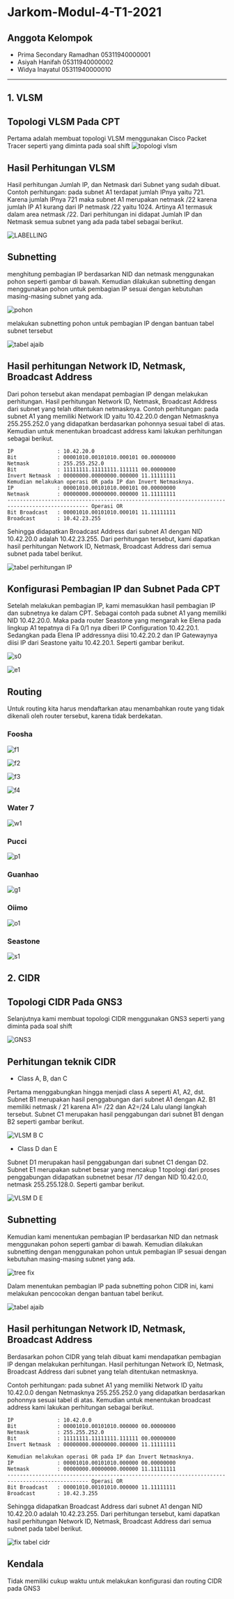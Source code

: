 # Jarkom-Modul-4-T1-2021

## Anggota Kelompok

- Prima Secondary Ramadhan  05311940000001
- Asiyah Hanifah            05311940000002
- Widya Inayatul            05311940000010
---

## 1. VLSM 

## Topologi VLSM Pada CPT
Pertama adalah membuat topologi VLSM menggunakan Cisco Packet Tracer seperti yang diminta pada soal shift
![topologi vlsm](https://user-images.githubusercontent.com/73151978/143517757-4fce7c41-3957-4859-9b3c-33e66f657af6.png)

## Hasil Perhitungan VLSM

Hasil perhitungan Jumlah IP, dan Netmask dari Subnet yang sudah dibuat.
Contoh perhitungan: pada subnet A1 terdapat jumlah IPnya yaitu 721. Karena jumlah IPnya 721 maka subnet A1 merupakan netmask /22 karena jumlah IP A1 kurang dari IP netmask /22 yaitu 1024. Artinya A1 termasuk dalam area netmask /22. Dari perhitungan ini didapat Jumlah IP dan Netmask semua subnet yang ada pada tabel sebagai berikut.

![LABELLING](https://user-images.githubusercontent.com/73151978/143518172-9a96aa33-95ca-4f99-b739-5fa30f201215.png)

## Subnetting
menghitung pembagian IP berdasarkan NID dan netmask menggunakan pohon seperti gambar di bawah. Kemudian dilakukan subnetting dengan menggunakan pohon untuk pembagian IP sesuai dengan kebutuhan masing-masing subnet yang ada.

![pohon](https://user-images.githubusercontent.com/73151978/143518484-98c20bbb-6bef-4fec-b58e-eb89aba094af.jpg) 

melakukan subnetting pohon untuk pembagian IP dengan bantuan tabel subnet tersebut

![tabel ajaib](https://user-images.githubusercontent.com/73151978/143518674-39973491-0bd6-4fe3-906e-d4599193ad7a.png)

## Hasil perhitungan Network ID, Netmask, Broadcast Address
Dari pohon tersebut akan mendapat pembagian IP dengan melakukan perhitungan.
Hasil perhitungan Network ID, Netmask, Broadcast Address dari subnet yang telah ditentukan netmasknya.
Contoh perhitungan: pada subnet A1 yang memiliki Network ID yaitu 10.42.20.0 dengan Netmasknya 255.255.252.0 yang didapatkan berdasarkan pohonnya sesuai tabel di atas. Kemudian untuk menentukan broadcast address kami lakukan perhitungan sebagai berikut.
```
IP			    : 10.42.20.0
Bit			    : 00001010.00101010.000101 00.00000000
Netmask		    : 255.255.252.0
Bit			    : 11111111.11111111.111111 00.00000000
Invert Netmask	: 00000000.00000000.000000 11.11111111
Kemudian melakukan operasi OR pada IP dan Invert Netmasknya.
IP			    : 00001010.00101010.000101 00.00000000
Netmask		    : 00000000.00000000.000000 11.11111111
------------------------------------------------------------------------------------------------ Operasi OR
Bit Broadcast	: 00001010.00101010.000101 11.11111111
Broadcast		: 10.42.23.255
```

Sehingga didapatkan Broadcast Address dari subnet A1 dengan NID 10.42.20.0 adalah 10.42.23.255. Dari perhitungan tersebut, kami dapatkan hasil perhitungan Network ID, Netmask, Broadcast Address dari semua subnet pada tabel berikut.

![tabel perhitungan IP](https://user-images.githubusercontent.com/73151978/143518929-1bf891a3-3618-4e0a-a1e0-b650fe2816b4.png)

## Konfigurasi Pembagian IP dan Subnet Pada CPT
Setelah melakukan pembagian IP, kami memasukkan hasil pembagian IP dan subnetnya ke dalam CPT. Sebagai contoh pada subnet A1 yang memiliki NID 10.42.20.0. Maka pada router Seastone yang mengarah ke Elena pada lingkup A1 tepatnya di Fa 0/1 nya diberi IP Configuration 10.42.20.1. Sedangkan pada Elena IP addressnya diisi 10.42.20.2 dan IP Gatewaynya diisi IP dari Seastone yaitu 10.42.20.1. Seperti gambar berikut.

![s0](https://raw.githubusercontent.com/asiyahhanifah/Jarkom-Modul-4-T1-2021/main/images/s0.png)

![e1](https://raw.githubusercontent.com/asiyahhanifah/Jarkom-Modul-4-T1-2021/main/images/e1.png)

## Routing
Untuk routing kita harus mendaftarkan atau menambahkan route yang tidak dikenali oleh router tersebut, karena tidak berdekatan.
### Foosha
![f1](https://raw.githubusercontent.com/asiyahhanifah/Jarkom-Modul-4-T1-2021/main/images/f1.png)

![f2](https://raw.githubusercontent.com/asiyahhanifah/Jarkom-Modul-4-T1-2021/main/images/f2.png)


![f3](https://raw.githubusercontent.com/asiyahhanifah/Jarkom-Modul-4-T1-2021/main/images/f3.png)

![f4](https://raw.githubusercontent.com/asiyahhanifah/Jarkom-Modul-4-T1-2021/main/images/f4.png)

### Water 7
![w1](https://raw.githubusercontent.com/asiyahhanifah/Jarkom-Modul-4-T1-2021/main/images/w1.png)

### Pucci
![p1](https://raw.githubusercontent.com/asiyahhanifah/Jarkom-Modul-4-T1-2021/main/images/p1.png)

### Guanhao
![g1](https://raw.githubusercontent.com/asiyahhanifah/Jarkom-Modul-4-T1-2021/main/images/g1.png)

### Oiimo
![o1](https://raw.githubusercontent.com/asiyahhanifah/Jarkom-Modul-4-T1-2021/main/images/o1.png)

### Seastone
![s1](https://raw.githubusercontent.com/asiyahhanifah/Jarkom-Modul-4-T1-2021/main/images/s1.png)

## 2. CIDR

## Topologi CIDR Pada GNS3
Selanjutnya kami membuat topologi CIDR menggunakan GNS3 seperti yang diminta pada soal shift

![GNS3](https://raw.githubusercontent.com/asiyahhanifah/Jarkom-Modul-4-T1-2021/main/images/gns3.png)

## Perhitungan teknik CIDR 

- Class A, B, dan C

Pertama menggabungkan hingga menjadi class A seperti A1, A2, dst.  Subnet B1 merupakan hasil penggabungan dari subnet A1 dengan A2. B1 memiliki netmask / 21 karena A1= /22 dan A2=/24 Lalu ulangi langkah tersebut. Subnet C1 merupakan hasil penggabungan dari subnet B1 dengan B2 seperti gambar berikut.

![VLSM B C](https://user-images.githubusercontent.com/73151978/143519254-15e3d097-5ad4-4a78-821f-ea29022c22c2.png)

- Class D dan E

Subnet D1 merupakan hasil penggabungan dari subnet C1 dengan D2. Subnet E1 merupakan subnet besar yang mencakup 1 topologi dari proses penggabungan didapatkan subnetnet besar /17 dengan NID 10.42.0.0, netmask 255.255.128.0. Seperti gambar berikut.

![VLSM D   E](https://user-images.githubusercontent.com/73151978/143519258-f927abe7-3c18-4cc2-9687-ed2969d6053d.png)

## Subnetting
Kemudian kami menentukan pembagian IP berdasarkan NID dan netmask menggunakan pohon seperti gambar di bawah. Kemudian dilakukan subnetting dengan menggunakan pohon untuk pembagian IP sesuai dengan kebutuhan masing-masing subnet yang ada.

![tree fix](https://user-images.githubusercontent.com/73151978/143673918-58e928be-0e1e-475d-b923-f17e61dbd3c1.png)

Dalam menentukan pembagian IP pada subnetting pohon CIDR ini, kami melakukan pencocokan dengan bantuan tabel berikut.

![tabel ajaib](https://user-images.githubusercontent.com/73151978/143518674-39973491-0bd6-4fe3-906e-d4599193ad7a.png)


## Hasil perhitungan Network ID, Netmask, Broadcast Address
Berdasarkan pohon CIDR yang telah dibuat kami mendapatkan pembagian IP dengan melakukan perhitungan. Hasil perhitungan Network ID, Netmask, Broadcast Address dari subnet yang telah ditentukan netmasknya.

Contoh perhitungan: pada subnet A1 yang memiliki Network ID yaitu 10.42.0.0 dengan Netmasknya 255.255.252.0 yang didapatkan berdasarkan pohonnya sesuai tabel di atas. Kemudian untuk menentukan broadcast address kami lakukan perhitungan sebagai berikut.

```
IP			    : 10.42.0.0
Bit			    : 00001010.00101010.000000 00.00000000
Netmask		    : 255.255.252.0
Bit			    : 11111111.11111111.111111 00.00000000
Invert Netmask	: 00000000.00000000.000000 11.11111111

Kemudian melakukan operasi OR pada IP dan Invert Netmasknya.
IP			    : 00001010.00101010.000000 00.00000000
Netmask		    : 00000000.00000000.000000 11.11111111
------------------------------------------------------------------------------------------------ Operasi OR
Bit Broadcast	: 00001010.00101010.000000 11.11111111
Broadcast		: 10.42.3.255
```

Sehingga didapatkan Broadcast Address dari subnet A1 dengan NID 10.42.20.0 adalah 10.42.23.255. Dari perhitungan tersebut, kami dapatkan hasil perhitungan Network ID, Netmask, Broadcast Address dari semua subnet pada tabel berikut.

![fix tabel cidr](https://user-images.githubusercontent.com/73151978/143673772-a6355bc0-ff67-43a1-a77c-84519b5638db.png)


## Kendala
Tidak memiliki cukup waktu untuk melakukan konfigurasi dan routing CIDR pada GNS3











